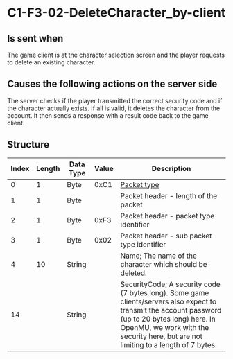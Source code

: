 # C1-F3-02-DeleteCharacter_by-client

## Is sent when

The game client is at the character selection screen and the player requests to delete an existing character.

## Causes the following actions on the server side

The server checks if the player transmitted the correct security code and if the character actually exists. If all is valid, it deletes the character from the account. It then sends a response with a result code back to the game client.

## Structure

| Index | Length | Data Type | Value | Description |
|-------|--------|-----------|-------|-------------|
| 0 | 1 |   Byte   | 0xC1  | [Packet type](PacketTypes.md) |
| 1 | 1 |    Byte   |      | Packet header - length of the packet |
| 2 | 1 |    Byte   | 0xF3  | Packet header - packet type identifier |
| 3 | 1 |    Byte   | 0x02  | Packet header - sub packet type identifier |
| 4 | 10 | String |  | Name; The name of the character which should be deleted. |
| 14 |  | String |  | SecurityCode; A security code (7 bytes long). Some game clients/servers also expect to transmit the account password (up to 20 bytes long) here. In OpenMU, we work with the security here, but are not limiting to a length of 7 bytes. |